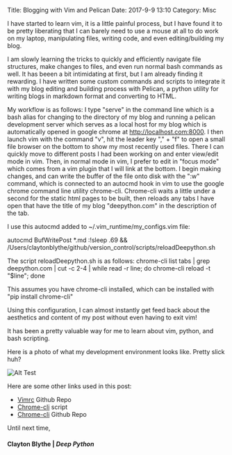 Title: Blogging with Vim and Pelican
Date: 2017-9-9 13:10
Category: Misc 

I have started to learn vim, it is a little painful process, but I have found it to be pretty liberating that I can barely need to use a mouse at all to do work on my laptop, manipulating files, writing code, and even editing/building my blog. 

I am slowly learning the tricks to quickly and efficiently navigate file structures, make changes to files, and even run normal bash commands as well. It has beeen a bit intimidating at first, but I am already finding it rewarding. I have written some custom commands and scripts to integrate it with my blog editing and building process with Pelican, a python utility for writing blogs in markdown format and converting to HTML. 

My workflow is as follows: I type "serve" in the command line which is a bash alias for changing to the directory of my blog and running a pelican development server which serves as a local host for my blog which is automatically opened in google chrome at http://localhost.com:8000. I then launch vim with the command "v", hit the leader key "," + "f" to open a small file browser on the bottom to show my most recently used files. There I can quickly move to different posts I had been working
on and enter view/edit mode in vim. Then, in normal mode in vim, I prefer to edit in "focus mode" which comes from a vim plugin that I will link at the bottom. I begin making changes, and can write the buffer of the file onto disk with the ":w" command, which is connected to an autocmd hook in vim to use the google chrome command line utility chrome-cli. Chrome-cli waits a little under a second for the static html pages to be built, then reloads any tabs I have open that have the title
of my blog "deepython.com" in the description of the tab. 

I use this autocmd added to ~/.vim_runtime/my_configs.vim file: 

autocmd BufWritePost \*.md :!sleep .69 && /Users/claytonblythe/github/version_control/scripts/reloadDeepython.sh

The script reloadDeepython.sh is as follows: 
chrome-cli list tabs | grep deepython.com | cut -c 2-4 | while read -r line; do chrome-cli reload -t "$line"; done

This assumes you have chrome-cli installed, which can be installed with "pip install chrome-cli"


Using this configuration, I can almost instantly get feed back about the aesthetics and content of my post without even having to exit vim! 

It has been a pretty valuable way for me to learn about vim, python, and bash scripting. 

Here is a photo of what my development environment looks like. Pretty slick huh? 

![Alt Test](http://deepython.com.s3-website.us-east-2.amazonaws.com/images/blogSetup.png) 


Here are some other links used in this post: 

* [Vimrc](https://github.com/amix/vimrc) Github Repo
* [Chrome-cli](http://github.com/claytonblythe/version_control/scripts/reloadDeepython.sh) script
* [Chrome-cli](https://github.com/prasmussen/chrome-cli) Github Repo


Until next time,
#### Clayton Blythe | *Deep Python*

